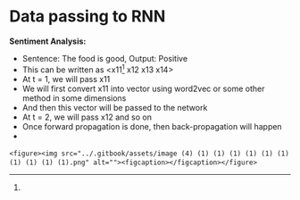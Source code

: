 # Data passing to RNN

**Sentiment Analysis:**

* Sentence: The food is good, Output: Positive
* This can be written as \<x11[^1] x12 x13 x14>
* At t = 1, we will pass x11
* We will first convert x11 into vector using word2vec or some other method in some dimensions
* And then this vector will be passed to the network
* At t = 2, we will pass x12 and so on
* Once forward propagation is done, then back-propagation will happen
*

    <figure><img src="../.gitbook/assets/image (4) (1) (1) (1) (1) (1) (1) (1) (1) (1) (1).png" alt=""><figcaption></figcaption></figure>

[^1]: 
